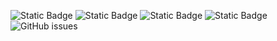 ![Static Badge](https://img.shields.io/badge/blacklists-60-000000) ![Static Badge](https://img.shields.io/badge/blacklisted-3020500-cc0000) ![Static Badge](https://img.shields.io/badge/whitelisted-2242-00CC00) ![Static Badge](https://img.shields.io/badge/streaming_blacklist-28107-000000) ![GitHub issues](https://img.shields.io/github/issues/fabriziosalmi/blacklists)
